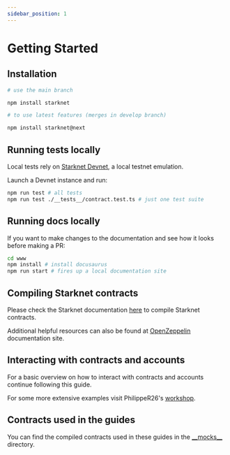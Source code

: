 ```yaml
---
sidebar_position: 1
---
```


# Getting Started

## Installation

```bash
# use the main branch

npm install starknet

# to use latest features (merges in develop branch)

npm install starknet@next
```

## Running tests locally

Local tests rely on <ins>[Starknet Devnet](https://github.com/0xSpaceShard/starknet-devnet-rs)</ins>, a local testnet emulation.

Launch a Devnet instance and run:

```bash
npm run test # all tests
npm run test ./__tests__/contract.test.ts # just one test suite
```

## Running docs locally

If you want to make changes to the documentation and see how it looks before making a PR:

```bash
cd www
npm install # install docusaurus
npm run start # fires up a local documentation site
```

## Compiling Starknet contracts

Please check the Starknet documentation <ins>[here](https://docs.starknet.io/documentation/quick_start/declare_a_smart_contract/#compiling_a_smart_contract)</ins> to compile Starknet contracts.

Additional helpful resources can also be found at <ins>[OpenZeppelin](https://docs.openzeppelin.com/contracts-cairo/0.6.1/)</ins> documentation site.

## Interacting with contracts and accounts

For a basic overview on how to interact with contracts and accounts continue following this guide.

For some more extensive examples visit PhilippeR26's <ins>[workshop](https://github.com/PhilippeR26/starknet.js-workshop-typescript)</ins>.

## Contracts used in the guides

You can find the compiled contracts used in these guides in the <ins>[\_\_mocks\_\_](https://github.com/starknet-io/starknet.js/tree/develop/__mocks__/cairo/myAccountAbstraction/)</ins> directory.
